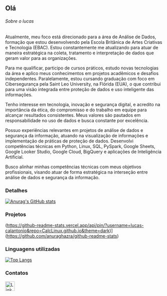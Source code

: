 ## Olá 


###### Sobre o lucas
Atualmente, meu foco está direcionado para a área de Análise de Dados, formação que estou desenvolvendo pela Escola Britânica de Artes Criativas e Tecnologia (EBAC). Estou constantemente me atualizando para atuar de maneira estratégica na coleta, tratamento e interpretação de dados que geram valor para as organizações.

Para me qualificar, participo de cursos práticos, estudo novas tecnologias da área e aplico meus conhecimentos em projetos acadêmicos e desafios independentes. Paralelamente, estou cursando graduação com foco em Cibersegurança pela Saint Leo University, na Flórida (EUA), o que contribui para uma visão integrada entre proteção de dados e uso inteligente das informações.

Tenho interesse em tecnologia, inovação e segurança digital, e acredito na importância da ética, do compromisso e do trabalho em equipe para alcançar resultados consistentes. Meus valores são pautados em responsabilidade no uso de dados e busca constante por excelência.

Possuo experiências relevantes em projetos de análise de dados e segurança da informação, atuando na visualização de informações e implementação de práticas de proteção de dados. Desenvolvi competências técnicas em Python, Linux, SQL, PySpark, Google Sheets, Google Looker Studio, Google Cloud, BigQuery e aplicações de Inteligência Artificial.

Busco alinhar minhas competências técnicas com meus objetivos profissionais, visando atuar de forma estratégica na interseção entre análise de dados e segurança da informação.


### Detalhes

[![Anurag's GitHub stats](https://github-readme-stats.vercel.app/api?username=lucas-calantonio&show_icons=true&theme=dark)](https://github.com/anuraghazra/github-readme-stats)


### Projetos

(https://github-readme-stats.vercel.app/api/pin/?username=lucas-calantonio&repo=CalcLinux.github.io&theme=dark)](https://github.com/anuraghazra/github-readme-stats)


### Linguagens utilizadas

[![Top Langs](https://github-readme-stats.vercel.app/api/top-langs/?username=lucas-calantonio&layout=compact)](https://github.com/anuraghazra/github-readme-stats)


### Contatos

[<img src='https://img.shields.io/badge/LinkedIn-0077B5?style=for-the-badge&logo=linkedin&logoColor=white' alt='Linkedin' height='30'>](https://www.linkedin.com/in/lucas-calantonio/)
